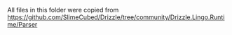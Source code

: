 All files in this folder were copied from https://github.com/SlimeCubed/Drizzle/tree/community/Drizzle.Lingo.Runtime/Parser